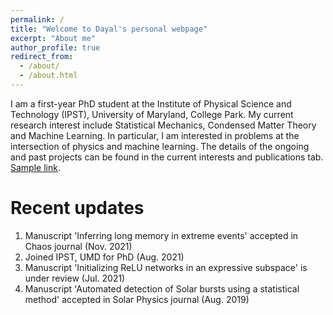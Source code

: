 ```yaml
---
permalink: /
title: "Welcome to Dayal's personal webpage"
excerpt: "About me"
author_profile: true
redirect_from: 
  - /about/
  - /about.html
---
```


I am a first-year PhD student at the Institute of Physical Science and Technology (IPST), University of Maryland, College Park. My current research interest include Statistical Mechanics, Condensed Matter Theory and Machine Learning. In particular, I am interested in problems at the intersection of physics and machine learning. The details of the ongoing and past projects can be found in the current interests and publications tab. [Sample link](https://arxiv.org/pdf/2103.12499.pdf).

Recent updates
======
1. Manuscript 'Inferring long memory in extreme events' accepted in Chaos journal (Nov. 2021)
2. Joined IPST, UMD for PhD (Aug. 2021)
3. Manuscript 'Initializing ReLU networks in an expressive subspace' is under review (Jul. 2021)
4. Manuscript 'Automated detection of Solar bursts using a statistical method' accepted in Solar Physics journal (Aug. 2019)
